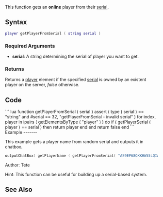 This function gets an **online** player from their [serial](/docs/serial.md "wikilink").

Syntax
------

``` lua
player getPlayerFromSerial ( string serial )
```

### Required Arguments

-   **serial**: A string determining the serial of player you want to get.

### Returns

Returns a [player](/docs/player.md "wikilink") element if the specified [serial](/docs/serial.md "wikilink") is owned by an existent player on the server, *false* otherwise.

Code
----

<section name="Server" class="server" show="true">
``` lua
function getPlayerFromSerial ( serial )
    assert ( type ( serial ) == "string" and #serial == 32, "getPlayerFromSerial - invalid serial" )
    for index, player in ipairs ( getElementsByType ( "player" ) ) do
        if ( getPlayerSerial ( player ) == serial ) then
            return player
        end
    end
    return false
end
```

</section>
Example
-------

This example gets a player name from random serial and outputs it in chatbox.

``` lua
outputChatBox( getPlayerName ( getPlayerFromSerial( "AE9EP68QXKHW55LQIAL9C77Q9VJHA00M" ) ) )
```

Author: Tete

Hint: This function can be useful for building up a serial-based system.

See Also
--------

